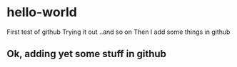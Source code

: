 # hello-world
First test of github
Trying it out
..and so on
Then I add some things in github
<H2>Ok, adding yet some stuff in github</H2>
